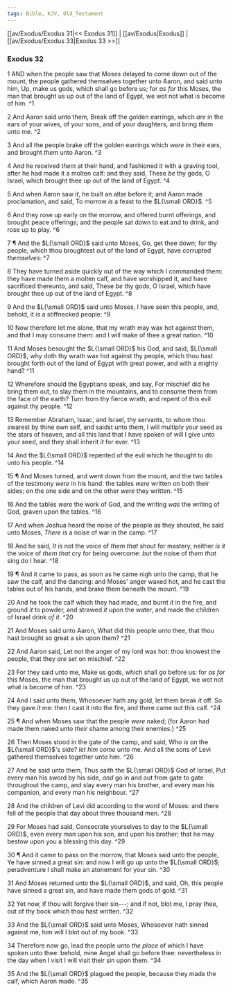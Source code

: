 ```yaml
---
tags: Bible, KJV, Old_Testament
---
```


[[av/Exodus/Exodus 31|<< Exodus 31]] | [[av/Exodus|Exodus]] | [[av/Exodus/Exodus 33|Exodus 33 >>]]

### Exodus 32

1 AND when the people saw that Moses delayed to come down out of the mount, the people gathered themselves together unto Aaron, and said unto him, Up, make us gods, which shall go before us; for _as_ _for_ this Moses, the man that brought us up out of the land of Egypt, we wot not what is become of him. ^1

2 And Aaron said unto them, Break off the golden earrings, which _are_ in the ears of your wives, of your sons, and of your daughters, and bring _them_ unto me. ^2

3 And all the people brake off the golden earrings which _were_ in their ears, and brought _them_ unto Aaron. ^3

4 And he received _them_ at their hand, and fashioned it with a graving tool, after he had made it a molten calf: and they said, These _be_ thy gods, O Israel, which brought thee up out of the land of Egypt. ^4

5 And when Aaron saw _it_, he built an altar before it; and Aaron made proclamation, and said, To morrow _is_ a feast to the $L{\small ORD}$. ^5

6 And they rose up early on the morrow, and offered burnt offerings, and brought peace offerings; and the people sat down to eat and to drink, and rose up to play. ^6

7 ¶ And the $L{\small ORD}$ said unto Moses, Go, get thee down; for thy people, which thou broughtest out of the land of Egypt, have corrupted _themselves:_ ^7

8 They have turned aside quickly out of the way which I commanded them: they have made them a molten calf, and have worshipped it, and have sacrificed thereunto, and said, These _be_ thy gods, O Israel, which have brought thee up out of the land of Egypt. ^8

9 And the $L{\small ORD}$ said unto Moses, I have seen this people, and, behold, it _is_ a stiffnecked people: ^9

10 Now therefore let me alone, that my wrath may wax hot against them, and that I may consume them: and I will make of thee a great nation. ^10

11 And Moses besought the $L{\small ORD}$ his God, and said, $L{\small ORD}$, why doth thy wrath wax hot against thy people, which thou hast brought forth out of the land of Egypt with great power, and with a mighty hand? ^11

12 Wherefore should the Egyptians speak, and say, For mischief did he bring them out, to slay them in the mountains, and to consume them from the face of the earth? Turn from thy fierce wrath, and repent of this evil against thy people. ^12

13 Remember Abraham, Isaac, and Israel, thy servants, to whom thou swarest by thine own self, and saidst unto them, I will multiply your seed as the stars of heaven, and all this land that I have spoken of will I give unto your seed, and they shall inherit _it_ for ever. ^13

14 And the $L{\small ORD}$ repented of the evil which he thought to do unto his people. ^14

15 ¶ And Moses turned, and went down from the mount, and the two tables of the testimony _were_ in his hand: the tables _were_ written on both their sides; on the one side and on the other _were_ they written. ^15

16 And the tables _were_ the work of God, and the writing _was_ the writing of God, graven upon the tables. ^16

17 And when Joshua heard the noise of the people as they shouted, he said unto Moses, _There_ _is_ a noise of war in the camp. ^17

18 And he said, _It_ _is_ not the voice of _them_ _that_ shout for mastery, neither _is_ _it_ the voice of _them_ _that_ cry for being overcome: _but_ the noise of _them_ _that_ sing do I hear. ^18

19 ¶ And it came to pass, as soon as he came nigh unto the camp, that he saw the calf, and the dancing: and Moses' anger waxed hot, and he cast the tables out of his hands, and brake them beneath the mount. ^19

20 And he took the calf which they had made, and burnt _it_ in the fire, and ground _it_ to powder, and strawed _it_ upon the water, and made the children of Israel drink _of_ _it_. ^20

21 And Moses said unto Aaron, What did this people unto thee, that thou hast brought so great a sin upon them? ^21

22 And Aaron said, Let not the anger of my lord wax hot: thou knowest the people, that they _are_ _set_ on mischief. ^22

23 For they said unto me, Make us gods, which shall go before us: for _as_ _for_ this Moses, the man that brought us up out of the land of Egypt, we wot not what is become of him. ^23

24 And I said unto them, Whosoever hath any gold, let them break _it_ off. So they gave _it_ me: then I cast it into the fire, and there came out this calf. ^24

25 ¶ And when Moses saw that the people _were_ naked; (for Aaron had made them naked unto _their_ shame among their enemies:) ^25

26 Then Moses stood in the gate of the camp, and said, Who _is_ on the $L{\small ORD}$'s side? _let_ _him_ _come_ unto me. And all the sons of Levi gathered themselves together unto him. ^26

27 And he said unto them, Thus saith the $L{\small ORD}$ God of Israel, Put every man his sword by his side, _and_ go in and out from gate to gate throughout the camp, and slay every man his brother, and every man his companion, and every man his neighbour. ^27

28 And the children of Levi did according to the word of Moses: and there fell of the people that day about three thousand men. ^28

29 For Moses had said, Consecrate yourselves to day to the $L{\small ORD}$, even every man upon his son, and upon his brother; that he may bestow upon you a blessing this day. ^29

30 ¶ And it came to pass on the morrow, that Moses said unto the people, Ye have sinned a great sin: and now I will go up unto the $L{\small ORD}$; peradventure I shall make an atonement for your sin. ^30

31 And Moses returned unto the $L{\small ORD}$, and said, Oh, this people have sinned a great sin, and have made them gods of gold. ^31

32 Yet now, if thou wilt forgive their sin---; and if not, blot me, I pray thee, out of thy book which thou hast written. ^32

33 And the $L{\small ORD}$ said unto Moses, Whosoever hath sinned against me, him will I blot out of my book. ^33

34 Therefore now go, lead the people unto _the_ _place_ of which I have spoken unto thee: behold, mine Angel shall go before thee: nevertheless in the day when I visit I will visit their sin upon them. ^34

35 And the $L{\small ORD}$ plagued the people, because they made the calf, which Aaron made. ^35
